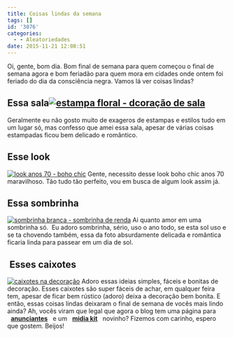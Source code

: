 ```yaml
---
title: Coisas lindas da semana
tags: []
id: '3076'
categories:
  - - Aleatoriedades
date: 2015-11-21 12:08:51
---
```


Oi, gente, bom dia. Bom final de semana para quem começou o final de semana agora e bom feriadão para quem mora em cidades onde ontem foi feriado do dia da consciência negra. Vamos lá ver coisas lindas?

## Essa sala[![estampa floral - dcoração de sala](http://natalia.blog.br/wp-content/uploads/2015/11/estampa-floral-dcoração-de-sala.jpg)](http://natalia.blog.br/wp-content/uploads/2015/11/estampa-floral-dcoração-de-sala.jpg)

Geralmente eu não gosto muito de exageros de estampas e estilos tudo em um lugar só, mas confesso que amei essa sala, apesar de várias coisas estampadas ficou bem delicado e romântico.

## Esse look

[![look anos 70 - boho chic](http://natalia.blog.br/wp-content/uploads/2015/11/look-boho-chic-683x1024.jpg)](http://natalia.blog.br/wp-content/uploads/2015/11/look-boho-chic.jpg) Gente, necessito desse look boho chic anos 70 maravilhoso. Tão tudo tão perfeito, vou em busca de algum look assim já.

## Essa sombrinha

[![sombrinha branca - sombrinha de renda](http://natalia.blog.br/wp-content/uploads/2015/11/sombrinha-de-renda-491x1024.jpg)](http://natalia.blog.br/wp-content/uploads/2015/11/sombrinha-de-renda.jpg) Ai quanto amor em uma sombrinha só.  Eu adoro sombrinha, sério, uso o ano todo, se esta sol uso e se ta chovendo também, essa da foto absurdamente delicada e romântica ficaria linda para passear em um dia de sol.

##  Esses caixotes

[![caixotes na decoração ](http://natalia.blog.br/wp-content/uploads/2015/11/estante-de-caixotes-683x1024.jpg)](http://natalia.blog.br/wp-content/uploads/2015/11/estante-de-caixotes.jpg) Adoro essas ideias simples, fáceis e bonitas de decoração. Esses caixotes são super fáceis de achar, em qualquer feira tem, apesar de ficar bem rústico (adoro) deixa a decoração bem bonita. E então, essas coisas lindas deixaram o final de semana de vocês mais lindo ainda? Ah, vocês viram que legal que agora o blog tem uma página para   **[anunciantes](http://natalia.blog.br/anuncie/)**   e um   **[midia kit](http://natalia.blog.br/wp-content/uploads/2015/11/como-anunciar-no-blog-o-que-que-eu-ia-falar-midia-kit-2015.pdf)**   novinho? Fizemos com carinho, espero que gostem. Beijos!